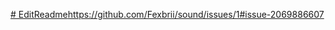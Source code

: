 [# EditReadme](https://github.com/Fexbrii/sound/issues/1#issue-2069886607)https://github.com/Fexbrii/sound/issues/1#issue-2069886607
